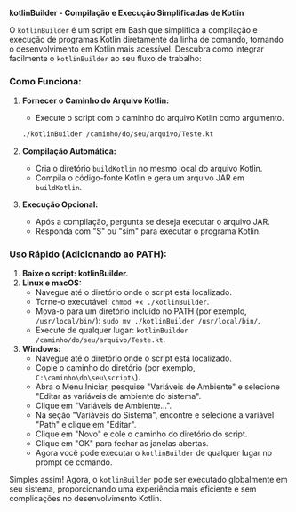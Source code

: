**kotlinBuilder - Compilação e Execução Simplificadas de Kotlin**

O `kotlinBuilder` é um script em Bash que simplifica a compilação e execução de programas Kotlin diretamente da linha de comando, tornando o desenvolvimento em Kotlin mais acessível. Descubra como integrar facilmente o `kotlinBuilder` ao seu fluxo de trabalho:

### Como Funciona:

1. **Fornecer o Caminho do Arquivo Kotlin:**
   - Execute o script com o caminho do arquivo Kotlin como argumento.
   ```bash
   ./kotlinBuilder /caminho/do/seu/arquivo/Teste.kt
   ```

2. **Compilação Automática:**
   - Cria o diretório `buildKotlin` no mesmo local do arquivo Kotlin.
   - Compila o código-fonte Kotlin e gera um arquivo JAR em `buildKotlin`.

3. **Execução Opcional:**
   - Após a compilação, pergunta se deseja executar o arquivo JAR.
   - Responda com "S" ou "sim" para executar o programa Kotlin.

### Uso Rápido (Adicionando ao PATH):

1. **Baixe o script: kotlinBuilder.**
2. **Linux e macOS:**
   - Navegue até o diretório onde o script está localizado.
   - Torne-o executável: `chmod +x ./kotlinBuilder`.
   - Mova-o para um diretório incluído no PATH (por exemplo, `/usr/local/bin/`): `sudo mv ./kotlinBuilder /usr/local/bin/`.
   - Execute de qualquer lugar: `kotlinBuilder /caminho/do/seu/arquivo/Teste.kt`.
3. **Windows:**
   - Navegue até o diretório onde o script está localizado.
   - Copie o caminho do diretório (por exemplo, `C:\caminho\do\seu\script\`).
   - Abra o Menu Iniciar, pesquise "Variáveis de Ambiente" e selecione "Editar as variáveis de ambiente do sistema".
   - Clique em "Variáveis de Ambiente...".
   - Na seção "Variáveis do Sistema", encontre e selecione a variável "Path" e clique em "Editar".
   - Clique em "Novo" e cole o caminho do diretório do script.
   - Clique em "OK" para fechar as janelas abertas.
   - Agora você pode executar o `kotlinBuilder` de qualquer lugar no prompt de comando.

Simples assim! Agora, o `kotlinBuilder` pode ser executado globalmente em seu sistema, proporcionando uma experiência mais eficiente e sem complicações no desenvolvimento Kotlin.
